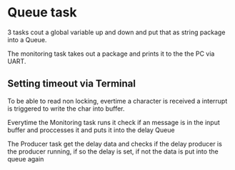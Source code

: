 # Queue task

3 tasks cout a global variable up and down and put that as string package into a Queue.

The monitoring task takes out a package and prints it to the the PC via UART.

## Setting timeout via Terminal

To be able to read non locking, evertime a character is received a interrupt is triggered to write the char into buffer.

Everytime the Monitoring task runs it check if an message is in the input buffer and proccesses it and puts it into the delay Queue

The Producer task get the delay data and checks if the delay producer is the producer running, if so the delay is set, if not the data is put into the queue again
